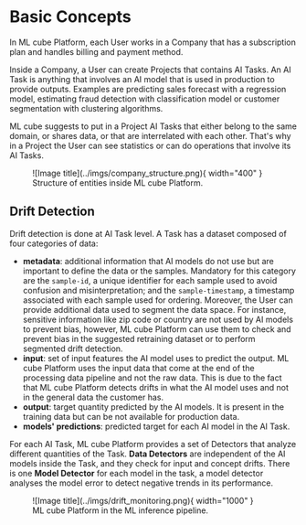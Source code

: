 # Basic Concepts

In ML cube Platform, each User works in a Company that has a subscription plan and handles billing and payment method.

Inside a Company, a User can create Projects that contains AI Tasks. 
An AI Task is anything that involves an AI model that is used in production to provide outputs.
Examples are predicting sales forecast with a regression model, estimating fraud detection with classification model or customer segmentation with clustering algorithms.

ML cube suggests to put in a Project AI Tasks that either belong to the same domain, or shares data, or that are interrelated with each other.
That's why in a Project the User can see statistics or can do operations that involve its AI Tasks. 

<figure markdown>
  ![Image title](../imgs/company_structure.png){ width="400" }
  <figcaption>Structure of entities inside ML cube Platform.</figcaption>
</figure>

## Drift Detection
Drift detection is done at AI Task level.
A Task has a dataset composed of four categories of data:

- **metadata**: additional information that AI models do not use but are important to define the data or the samples.
Mandatory for this category are the `sample-id`, a unique identifier for each sample used to avoid confusion and misinterpretation; and the
`sample-timestamp`, a timestamp associated with each sample used for ordering.
Moreover, the User can provide additional data used to segment the data space. 
For instance, sensitive information like zip code or country are not used by AI models to prevent bias, however, ML cube Platform can use them to 
check and prevent bias in the suggested retraining dataset or to perform segmented drift detection.
- **input**: set of input features the AI model uses to predict the output. 
ML cube Platform uses the input data that come at the end of the processing data pipeline and not the raw data.
This is due to the fact that ML cube Platform detects drifts in what the AI model uses and not in the general data the customer has.
- **output**: target quantity predicted by the AI models.
It is present in the training data but can be not available for production data.
- **models' predictions**: predicted target for each AI model in the AI Task.

For each AI Task, ML cube Platform provides a set of Detectors that analyze different quantities of the Task.
**Data Detectors** are independent of the AI models inside the Task, and they check for input and concept drifts.
There is one **Model Detector** for each model in the task, a model detector analyses the model error to detect negative trends in its performance.

<figure markdown>
  ![Image title](../imgs/drift_monitoring.png){ width="1000" }
  <figcaption>ML cube Platform in the ML inference pipeline.</figcaption>
</figure>

